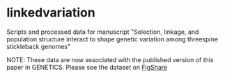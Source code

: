 # linkedvariation
Scripts and processed data for manuscript "Selection, linkage, and population structure interact to shape genetic variation among threespine stickleback genomes"

NOTE: These data are now associated with the published version of this paper in GENETICS. Please see the dataset on [FigShare](https://gsajournals.figshare.com/articles/Supplementary_Material_for_Nelson_et_al_2019/8061755)
